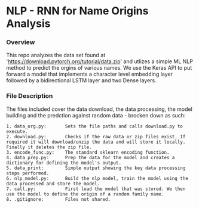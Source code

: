 # NLP - RNN for Name Origins Analysis

### Overview
This repo analyzes the data set found at 'https://download.pytorch.org/tutorial/data.zip' and utlizes a simple ML NLP method to predict the orgins of various names. We use the Keras API to put forward a model that implements a character level embedding layer followed by a bidirectional LSTM layer and two Dense layers. 

### File Description
The files included cover the data download, the data processing, the model building and the predction against random data - brocken down as such:

    1. data_org.py:       Sets the file paths and calls download.py to execute.
    2. download.py:       Checks if the raw data or zip files exist. If required it will download/unzip the data and will store it locally. Finally it deletes the zip file.
    3. encode_func.py:    The standard sklearn encoding function.
    4. data_prep.py:      Prep the data for the model and creates a dictionary for defining the model's output.
    5. data_print:        Simple output showing the key data processing steps performed.
    6. nlp_model.py:      Build the nlp model, train the model using the data processed and store the model.
    7. call.py:           First load the model that was stored. We then use the model to define the origin of a random family name.
    8. .gitignore:        Files not shared.
  
